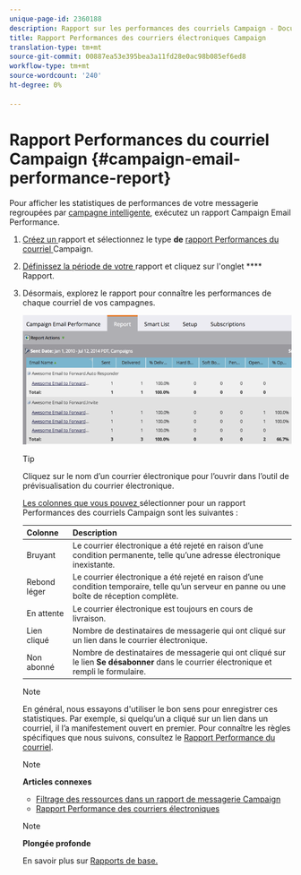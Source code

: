 ```yaml
---
unique-page-id: 2360188
description: Rapport sur les performances des courriels Campaign - Documents marketing - Documentation du produit
title: Rapport Performances des courriers électroniques Campaign
translation-type: tm+mt
source-git-commit: 00887ea53e395bea3a11fd28e0ac98b085ef6ed8
workflow-type: tm+mt
source-wordcount: '240'
ht-degree: 0%

---
```



# Rapport Performances du courriel Campaign {#campaign-email-performance-report}

Pour afficher les statistiques de performances de votre messagerie regroupées par [campagne intelligente](http://docs.marketo.com/display/docs/smart+campaigns), exécutez un rapport Campaign Email Performance.

1. [Créez un ](../../../../product-docs/reporting/basic-reporting/creating-reports/create-a-report-in-a-program.md) rapport et sélectionnez le type **de** [rapport Performances du courriel ](report-type-overview.md)Campaign.
1. [Définissez la période de votre ](../../../../product-docs/reporting/basic-reporting/editing-reports/change-a-report-time-frame.md) rapport et cliquez sur l&#39;onglet  **** Rapport.
1. Désormais, explorez le rapport pour connaître les performances de chaque courriel de vos campagnes.

   ![](assets/image2014-9-16-16-3a19-3a59.png)

   >[!TIP]
   >
   >Cliquez sur le nom d’un courrier électronique pour l’ouvrir dans l’outil de prévisualisation du courrier électronique.

   [Les colonnes que vous pouvez ](../../../../product-docs/reporting/basic-reporting/editing-reports/select-report-columns.md)sélectionner pour un rapport Performances des courriels Campaign sont les suivantes :

   | Colonne | Description |
   |---|---|
   | Bruyant | Le courrier électronique a été rejeté en raison d’une condition permanente, telle qu’une adresse électronique inexistante. |
   | Rebond léger | Le courrier électronique a été rejeté en raison d’une condition temporaire, telle qu’un serveur en panne ou une boîte de réception complète. |
   | En attente | Le courrier électronique est toujours en cours de livraison. |
   | Lien cliqué | Nombre de destinataires de messagerie qui ont cliqué sur un lien dans le courrier électronique. |
   | Non abonné | Nombre de destinataires de messagerie qui ont cliqué sur le lien **Se désabonner** dans le courrier électronique et rempli le formulaire. |

   >[!NOTE]
   >
   >En général, nous essayons d&#39;utiliser le bon sens pour enregistrer ces statistiques. Par exemple, si quelqu’un a cliqué sur un lien dans un courriel, il l’a manifestement ouvert en premier. Pour connaître les règles spécifiques que nous suivons, consultez le [Rapport Performance du courriel](../../../../product-docs/email-marketing/email-programs/email-program-data/email-performance-report.md).

   >[!NOTE]
   >
   >**Articles connexes**
   >
   >    
   >    
   >    * [Filtrage des ressources dans un rapport de messagerie Campaign](../../../../product-docs/reporting/basic-reporting/report-activity/filter-assets-in-a-campaign-email-reports.md)
   >    * [Rapport Performance des courriers électroniques](../../../../product-docs/email-marketing/email-programs/email-program-data/email-performance-report.md)


   >[!NOTE]
   >
   >**Plongée profonde**
   >
   >
   >En savoir plus sur [Rapports de base.](http://docs.marketo.com/display/docs/basic+reporting)

